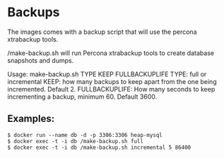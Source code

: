 
# Backups

The images comes with a backup script that will use the percona xtrabackup tools.

/make-backup.sh will run Percona xtrabackup tools to create database snapshots and dumps.

Usage: make-backup.sh TYPE KEEP FULLBACKUPLIFE
  TYPE: full or incremental
  KEEP: how many backups to keep apart from the one being incremented. Default 2.
  FULLBACKUPLIFE: How many seconds to keep incrementing a backup, minimum 60. Default 3600.


## Examples:

```
$ docker run --name db -d -p 3306:3306 heap-mysql
$ docker exec -t -i db /make-backup.sh full
$ docker exec -t -i db /make-backup.sh incremental 5 86400
```

